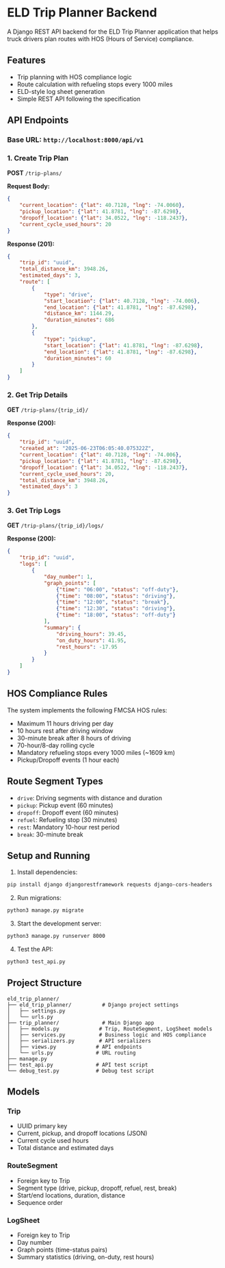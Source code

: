 # ELD Trip Planner Backend

A Django REST API backend for the ELD Trip Planner application that helps truck drivers plan routes with HOS (Hours of Service) compliance.

## Features

- Trip planning with HOS compliance logic
- Route calculation with refueling stops every 1000 miles
- ELD-style log sheet generation
- Simple REST API following the specification

## API Endpoints

### Base URL: `http://localhost:8000/api/v1`

### 1. Create Trip Plan
**POST** `/trip-plans/`

**Request Body:**
```json
{
    "current_location": {"lat": 40.7128, "lng": -74.0060},
    "pickup_location": {"lat": 41.8781, "lng": -87.6298},
    "dropoff_location": {"lat": 34.0522, "lng": -118.2437},
    "current_cycle_used_hours": 20
}
```

**Response (201):**
```json
{
    "trip_id": "uuid",
    "total_distance_km": 3948.26,
    "estimated_days": 3,
    "route": [
        {
            "type": "drive",
            "start_location": {"lat": 40.7128, "lng": -74.006},
            "end_location": {"lat": 41.8781, "lng": -87.6298},
            "distance_km": 1144.29,
            "duration_minutes": 686
        },
        {
            "type": "pickup",
            "start_location": {"lat": 41.8781, "lng": -87.6298},
            "end_location": {"lat": 41.8781, "lng": -87.6298},
            "duration_minutes": 60
        }
    ]
}
```

### 2. Get Trip Details
**GET** `/trip-plans/{trip_id}/`

**Response (200):**
```json
{
    "trip_id": "uuid",
    "created_at": "2025-06-23T06:05:40.075322Z",
    "current_location": {"lat": 40.7128, "lng": -74.006},
    "pickup_location": {"lat": 41.8781, "lng": -87.6298},
    "dropoff_location": {"lat": 34.0522, "lng": -118.2437},
    "current_cycle_used_hours": 20,
    "total_distance_km": 3948.26,
    "estimated_days": 3
}
```

### 3. Get Trip Logs
**GET** `/trip-plans/{trip_id}/logs/`

**Response (200):**
```json
{
    "trip_id": "uuid",
    "logs": [
        {
            "day_number": 1,
            "graph_points": [
                {"time": "06:00", "status": "off-duty"},
                {"time": "08:00", "status": "driving"},
                {"time": "12:00", "status": "break"},
                {"time": "12:30", "status": "driving"},
                {"time": "18:00", "status": "off-duty"}
            ],
            "summary": {
                "driving_hours": 39.45,
                "on_duty_hours": 41.95,
                "rest_hours": -17.95
            }
        }
    ]
}
```

## HOS Compliance Rules

The system implements the following FMCSA HOS rules:

- Maximum 11 hours driving per day
- 10 hours rest after driving window
- 30-minute break after 8 hours of driving
- 70-hour/8-day rolling cycle
- Mandatory refueling stops every 1000 miles (~1609 km)
- Pickup/Dropoff events (1 hour each)

## Route Segment Types

- `drive`: Driving segments with distance and duration
- `pickup`: Pickup event (60 minutes)
- `dropoff`: Dropoff event (60 minutes)
- `refuel`: Refueling stop (30 minutes)
- `rest`: Mandatory 10-hour rest period
- `break`: 30-minute break

## Setup and Running

1. Install dependencies:
```bash
pip install django djangorestframework requests django-cors-headers
```

2. Run migrations:
```bash
python3 manage.py migrate
```

3. Start the development server:
```bash
python3 manage.py runserver 8000
```

4. Test the API:
```bash
python3 test_api.py
```

## Project Structure

```
eld_trip_planner/
├── eld_trip_planner/          # Django project settings
│   ├── settings.py
│   └── urls.py
├── trip_planner/              # Main Django app
│   ├── models.py             # Trip, RouteSegment, LogSheet models
│   ├── services.py           # Business logic and HOS compliance
│   ├── serializers.py        # API serializers
│   ├── views.py             # API endpoints
│   └── urls.py              # URL routing
├── manage.py
├── test_api.py              # API test script
└── debug_test.py            # Debug test script
```

## Models

### Trip
- UUID primary key
- Current, pickup, and dropoff locations (JSON)
- Current cycle used hours
- Total distance and estimated days

### RouteSegment
- Foreign key to Trip
- Segment type (drive, pickup, dropoff, refuel, rest, break)
- Start/end locations, duration, distance
- Sequence order

### LogSheet
- Foreign key to Trip
- Day number
- Graph points (time-status pairs)
- Summary statistics (driving, on-duty, rest hours)